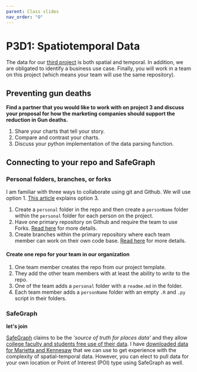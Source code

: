 ```yaml
---
parent: Class slides
nav_order: "O"
---
```


# P3D1: Spatiotemporal Data

The data for our [third project](https://github.com/KSUDS/p3_spatial) is both spatial and temporal. In addition, we are obligated to identify a business use case. Finally, you will work in a team on this project (which means your team will use the same repository).

## Preventing gun deaths

__Find a partner that you would like to work with on project 3 and discuss your proposal for how the marketing companies should support the reduction in Gun deaths.__

1. Share your charts that tell your story.
2. Compare and contrast your charts.
3. Discuss your python implementation of the data parsing function.

## Connecting to your repo and SafeGraph

### Personal folders, branches, or forks

I am familiar with three ways to collaborate using git and Github. We will use option 1.  [This article](https://medium.com/anne-kerrs-blog/using-git-and-github-for-team-collaboration-e761e7c00281) explains option 3. 

1. Create a `personal` folder in the repo and then create a `personName` folder within the `personal` folder for each person on the project.
2. Have one primary repository on Github and require the team to use Forks. [Read here](https://docs.github.com/en/github/collaborating-with-pull-requests/working-with-forks/about-forks) for more details.
3. Create branches within the primary repository where each team member can work on their own code base. [Read here](https://medium.com/anne-kerrs-blog/using-git-and-github-for-team-collaboration-e761e7c00281) for more details.

#### Create one repo for your team in our organization

1. One team member creates the repo from our project template.
2. They add the other team members with at least the ability to _write_ to the repo.
3. One of the team adds a `personal` folder with a `readme.md` in the folder.
4. Each team member adds a `personName` folder with an empty `.R` and `.py` script in their folders.

### SafeGraph

__let's join__

[SafeGraph](https://www.safegraph.com/) claims to be the _'source of truth for places data'_ and they allow [college faculty and students free use of their data](https://www.safegraph.com/academics). I have [downloaded data for Marietta and Kennesaw](https://github.com/KSUDS/safegraph_data) that we can use to get experience with the complexity of spatial-temporal data. However, you can elect to pull data for your own location or Point of Interest (POI) type using SafeGraph as well.


